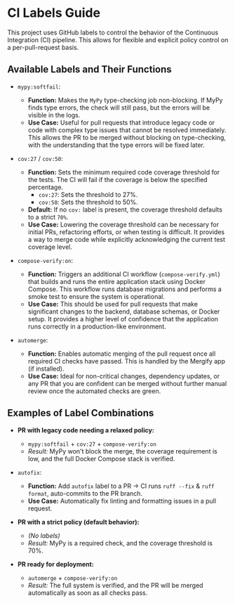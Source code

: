 # CI Labels Guide

This project uses GitHub labels to control the behavior of the Continuous Integration (CI) pipeline. This allows for flexible and explicit policy control on a per-pull-request basis.

## Available Labels and Their Functions

- `mypy:softfail`:
  - **Function:** Makes the `MyPy` type-checking job non-blocking. If MyPy finds type errors, the check will still pass, but the errors will be visible in the logs.
  - **Use Case:** Useful for pull requests that introduce legacy code or code with complex type issues that cannot be resolved immediately. This allows the PR to be merged without blocking on type-checking, with the understanding that the type errors will be fixed later.

- `cov:27` / `cov:50`:
  - **Function:** Sets the minimum required code coverage threshold for the tests. The CI will fail if the coverage is below the specified percentage.
    - `cov:27`: Sets the threshold to 27%.
    - `cov:50`: Sets the threshold to 50%.
  - **Default:** If no `cov:` label is present, the coverage threshold defaults to a strict `70%`.
  - **Use Case:** Lowering the coverage threshold can be necessary for initial PRs, refactoring efforts, or when testing is difficult. It provides a way to merge code while explicitly acknowledging the current test coverage level.

- `compose-verify:on`:
  - **Function:** Triggers an additional CI workflow (`compose-verify.yml`) that builds and runs the entire application stack using Docker Compose. This workflow runs database migrations and performs a smoke test to ensure the system is operational.
  - **Use Case:** This should be used for pull requests that make significant changes to the backend, database schemas, or Docker setup. It provides a higher level of confidence that the application runs correctly in a production-like environment.

- `automerge`:
  - **Function:** Enables automatic merging of the pull request once all required CI checks have passed. This is handled by the Mergify app (if installed).
  - **Use Case:** Ideal for non-critical changes, dependency updates, or any PR that you are confident can be merged without further manual review once the automated checks are green.

## Examples of Label Combinations

- **PR with legacy code needing a relaxed policy:**
  - `mypy:softfail` + `cov:27` + `compose-verify:on`
  - *Result:* MyPy won't block the merge, the coverage requirement is low, and the full Docker Compose stack is verified.

- `autofix`:
  - **Function:** Add `autofix` label to a PR → CI runs `ruff --fix` & `ruff format`, auto-commits to the PR branch.
  - **Use Case:** Automatically fix linting and formatting issues in a pull request.

- **PR with a strict policy (default behavior):**
  - *(No labels)*
  - *Result:* MyPy is a required check, and the coverage threshold is 70%.

- **PR ready for deployment:**
  - `automerge` + `compose-verify:on`
  - *Result:* The full system is verified, and the PR will be merged automatically as soon as all checks pass.
